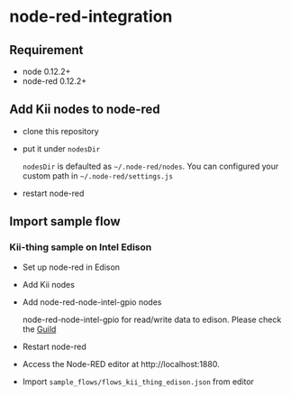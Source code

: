 # node-red-integration
## Requirement

  - node 0.12.2+
  - node-red 0.12.2+

## Add Kii nodes to node-red

  - clone this repository
  - put it under `nodesDir`

    `nodesDir` is defaulted as `~/.node-red/nodes`. You can configured your custom path in `~/.node-red/settings.js`

  - restart node-red

## Import sample flow

### Kii-thing sample on Intel Edison

- Set up node-red in Edison
- Add Kii nodes
- Add node-red-node-intel-gpio nodes

  node-red-node-intel-gpio for read/write data to edison. Please check the [Guild](http://flows.nodered.org/node/node-red-node-intel-gpio)

- Restart node-red
- Access the Node-RED editor at http://localhost:1880.
- Import `sample_flows/flows_kii_thing_edison.json` from editor
